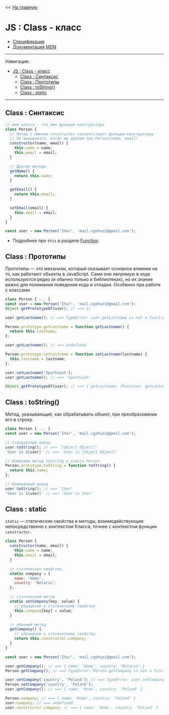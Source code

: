<< [На главную](../README.md)

# JS : Class - класс

- [Спецификация](https://tc39.es/ecma262/#sec-class-definitions)
- [Документация MDN](https://developer.mozilla.org/ru/docs/Web/JavaScript/Reference/Classes)

---

Навигация:

- [JS : Class - класс](#js--class---класс)
  - [Class : Синтаксис](#class--синтаксис)
  - [Class : Прототипы](#class--прототипы)
  - [Class : toString()](#class--tostring)
  - [Class : static](#class--static)

---

## Class : Синтаксис

```js
// имя класса - это имя функции конструктора
class Person {
  // Метод с именем constructor соответствует функции-конструктору
  // Он вызывается, когда мы делаем new Person(name, email)
  constructor(name, email) {
    this.name = name;
    this.email = email;
  }

  // Другие методы
  getName() {
    return this.name;
  }

  getEmail() {
    return this.email;
  }

  setEmail(email) {
    this.email = email;
  }
}

const user = new Person('Ihar', 'mail.cgehuzi@gmail.com');
```

- Подробнее про `this` в разделе [Function](./js-function.md#function--this)

## Class : Прототипы

Прототипы — это механизм, который оказывает основное влияние на то, как работают объекты в JavaScript. Сами они напрямую в коде используются редко (и обычно только в библиотеках), но их знание важно для понимания поведения кода и отладки. Особенно при работе с классами

```js
class Person { ... }
const user = new Person('Ihar', 'mail.cgehuzi@gmail.com');
Object.getPrototypeOf(user); // ==> {}

user.getLastname(); // ==> TypeError: user.getLastname is not a function

Person.prototype.getLastname = function getLastname() {
  return this.lastname;
};

user.getLastname(); // ==> undefined

Person.prototype.setLastname = function setLastname(lastname) {
  this.lastname = lastname;
};

user.setLastname('Spurhiash');
user.getLastname(); // ==> 'Spurhiash'

Object.getPrototypeOf(user); // ==> { getLastname: [Function: getLastname], setLastname: [Function: setLastname] }
```

## Class : toString()

Метод, указывающий, как обрабатывать объект, при преобразовании его в строку.

```js
class Person { ... }
const user = new Person('Ihar', 'mail.cgehuzi@gmail.com');

// Стандартный вывод
user.toString(); // ==> '[object Object]'
`User is ${user}` // ==> 'User is [object Object]'

// Изменяем метод toString у класса Person
Person.prototype.toString = function toString() {
  return this.name;
};

// Изменённый вывод
user.toString(); // ==> 'Ihar'
`User is ${user}` // ==> 'User is Ihar'
```

## Class : static

`static` — cтатические свойства и методы, взаимодействующие непосредственно с контекстом Класса, точнее с контекстом функции `constructor`.

```js
class Person {
  constructor(name, email) {
    this.name = name;
    this.email = email;
  }

  // статическое свойство
  static company = {
    name: 'Home',
    country: 'Belarus',
  };

  // статический метод
  static setCompany(key, value) {
    // обращение к статическому свойству
    this.company[key] = value;
  }

  // обычный метод
  getCompany() {
    // обращение к статическому свойству
    return this.constructor.company;
  }
}
```

```js
const user = new Person('Ihar', 'mail.cgehuzi@gmail.com');

user.getCompany(); // ==> { name: 'Home', country: 'Belarus' }
Person.getCompany(); // ==> TypeError: Person.getCompany is not a function

user.setCompany('country', 'Poland'); // ==> TypeError: user.setCompany is not a function
Person.setCompany('country', 'Poland');
user.getCompany(); // ==> { name: 'Home', country: 'Poland' }

Person.company; // === { name: 'Home', country: 'Poland' }
user.company; // === undefined
user.constructor.company; // === { name: 'Home', country: 'Poland' }
```
